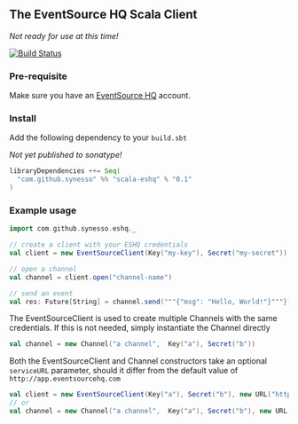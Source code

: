 ## The EventSource HQ Scala Client

_Not ready for use at this time!_

[![Build Status](https://api.travis-ci.org/Synesso/scala-eshq.png)](https://travis-ci.org/Synesso/scala-eshq)

### Pre-requisite

Make sure you have an [EventSource HQ](http://www.eventsourcehq.com/) account.

### Install

Add the following dependency to your `build.sbt`

_Not yet published to sonatype!_

```scala
libraryDependencies ++= Seq(
  "com.github.synesso" %% "scala-eshq" % "0.1"
)
```

### Example usage

```scala
import com.github.synesso.eshq._

// create a client with your ESHQ credentials
val client = new EventSourceClient(Key("my-key"), Secret("my-secret"))

// open a channel
val channel = client.open("channel-name")

// send an event
val res: Future[String] = channel.send("""{"msg": "Hello, World!"}"""})
```

The EventSourceClient is used to create multiple Channels with the same credentials.
If this is not needed, simply instantiate the Channel directly

```scala
val channel = new Channel("a channel",  Key("a"), Secret("b"))
```

Both the EventSourceClient and Channel constructors take an optional `serviceURL` parameter,
should it differ from the default value of `http://app.eventsourcehq.com`

```scala
val client = new EventSourceClient(Key("a"), Secret("b"), new URL("http://non-default-ho.st"))
// or
val channel = new Channel("a channel",  Key("a"), Secret("b"), new URL("http://non-default-ho.st"))
```